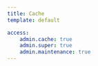 ```yaml
---
title: Cache
template: default

access:
    admin.cache: true
    admin.super: true
    admin.maintenance: true
---
```

